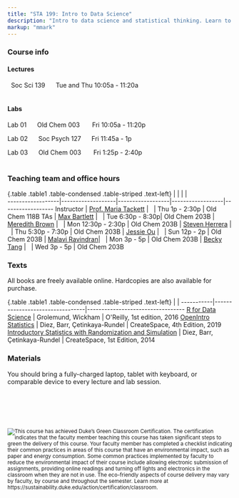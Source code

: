 ```yaml
---
title: "STA 199: Intro to Data Science"
description: "Intro to data science and statistical thinking. Learn to explore, visualize,and analyze data to understand natural phenomena, investigate patterns, model outcomes,and make predictions, and do so in a reproducible and shareable manner. Gain experience in data wrangling and munging, exploratory data analysis, predictive modeling, data visualization, and effectively communicating results. Work on problems and case studies inspired by and based on real-world questions and data. The course will focus on the R statistical computing language."
markup: "mmark"
---
```


### Course info

#### Lectures

<font color="#875687"><i class="fas fa-university"></i></font> &nbsp; Soc Sci 139 &nbsp;&nbsp; <font color="#875687"><i class="fas fa-calendar"></i></font> &nbsp; Tue and Thu 10:05a - 11:20a
<br>
<br>

#### Labs

Lab 01 &nbsp;&nbsp; <font color="#875687"><i class="fas fa-university"></i></font> &nbsp; Old Chem 003 &nbsp;&nbsp;&nbsp; <font color="#875687"><i class="fas fa-calendar"></i></font> &nbsp; Fri 10:05a - 11:20p

Lab 02  &nbsp;&nbsp; <font color="#875687"><i class="fas fa-university"></i></font> &nbsp; Soc Psych 127 &nbsp;&nbsp; <font color="#875687"><i class="fas fa-calendar"></i></font> &nbsp; Fri 11:45a - 1p

Lab 03 &nbsp;&nbsp; <font color="#875687"><i class="fas fa-university"></i></font> &nbsp; Old Chem 003 &nbsp;&nbsp;&nbsp; <font color="#875687"><i class="fas fa-calendar"></i></font> &nbsp; Fri 1:25p - 2:40p
<br>
<br>

### Teaching team and office hours 

{.table .table1 .table-condensed .table-striped .text-left}
<span></span>     | <span></span>     | <span></span>    | <span></span>    |  <span></span>      
------------------|-------------------|------------------|------------------|------------------ 
Instructor        | [Prof. Maria Tackett](http://stat.duke.edu/~mt324/) | <a href="mailto:maria.tackett@duke.edu" title="email"><i class="fa fa-envelope"></i></a> &nbsp; <a href="https://github.com/matackett" title="GitHub"><i class="fa fa-github"></i></a> | Thu 1p - 2:30p | Old Chem 118B
TAs               | [Max Bartlett](http://maxbartlett.com/) | <a href="mailto:maxwell.bartlett@duke.edu" title="email"><i class="fa fa-envelope"></i></a> &nbsp; <a href="https://github.com/MaxBartlett" title="GitHub"><i class="fa fa-github"></i></a> | Tue 6:30p - 8:30p| Old Chem 203B
                  | [Meredith Brown](https://www.linkedin.com/in/meredith-brown-807964172/) | <a href="mailto:meredith.brown@duke.edu" title="email"><i class="fa fa-envelope"></i></a> &nbsp; <a href="https://github.com/meredithb3" title="GitHub"><i class="fa fa-github"></i></a> | Mon 12:30p - 2:30p | Old Chem 203B
                  | [Steven Herrera](https://www.linkedin.com/in/rosvidstevenherrera/) | <a href="mailto:rosvid.herrera.tenorio@duke.edu" title="email"><i class="fa fa-envelope"></i></a> &nbsp; <a href="https://github.com/stevenherrera24" title="GitHub"><i class="fa fa-github"></i></a> | Thu 5:30p - 7:30p | Old Chem 203B
                  | [Jessie Ou](https://www.linkedin.com/in/jessie-yc-ou/) | <a href="mailto:yanchen.ou@duke.edu" title="email"><i class="fa fa-envelope"></i></a> &nbsp; <a href="https://github.com/jessieou" title="GitHub"><i class="fa fa-github"></i></a> | Sun 12p - 2p | Old Chem 203B
                  | [Malavi Ravindran](https://www.linkedin.com/in/malavi-ravindran-332035175)| <a href="mailto:malavi.ravindran@duke.edu" title="email"><i class="fa fa-envelope"></i></a> &nbsp; <a href="https://github.com/MalaviRavindran" title="GitHub"><i class="fa fa-github"></i></a> | Mon 3p - 5p | Old Chem 203B
                  | [Becky Tang](https://beckytang.rbind.io/) | <a href="mailto:becky.tang@duke.edu" title="email"><i class="fa fa-envelope"></i></a> &nbsp; <a href="https://github.com/beckytang" title="GitHub"><i class="fa fa-github"></i></a> | Wed 3p - 5p | Old Chem 203B

### Texts

All books are freely available online. Hardcopies are also available for purchase.

{.table .table1 .table-condensed .table-striped .text-left}
 <span></span>     | <span></span> | <span></span> 
-----------|---------------------------------|----------------------------------
[R for Data Science](http://r4ds.had.co.nz/) | Grolemund, Wickham | O'Reilly, 1st edition, 2016
[OpenIntro Statistics](https://www.openintro.org/stat/textbook.php) | Diez, Barr, Çetinkaya-Rundel | CreateSpace, 4th Edition, 2019
[Introductory Statistics with Randomization and Simulation](https://www.openintro.org/stat/textbook.php?stat_book=isrs) | Diez, Barr, Çetinkaya-Rundel | CreateSpace, 1st Edition, 2014

### Materials

You should bring a fully-charged laptop, tablet with keyboard, or comparable device to every lecture and lab session.

<br><br><br><br>

<img style="float: left;" src="/img/DukeGreenClassroomCertification-Logo.png">
<small>
This course has achieved Duke’s Green Classroom Certification.  The certification indicates that the faculty member teaching this course has taken significant steps to green the delivery of this course.  Your faculty member has completed a checklist indicating their common practices in areas of this course that have an environmental impact, such as paper and energy consumption.  Some common practices implemented by faculty to reduce the environmental impact of their course include allowing electronic submission of assignments, providing online readings and turning off lights and electronics in the classroom when they are not in use.  The eco-friendly aspects of course delivery may vary by faculty, by course and throughout the semester. Learn more at
https://sustainability.duke.edu/action/certification/classroom.
</small>

